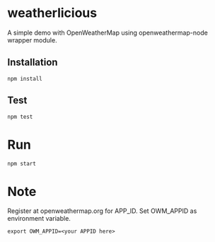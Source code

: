# weatherlicious
A simple demo with OpenWeatherMap using openweathermap-node wrapper module. 

## Installation
```
npm install 
```

## Test
```
npm test
```

# Run
```
npm start
```
# Note
Register at openweathermap.org for APP_ID. Set OWM_APPID as environment variable.
```
export OWM_APPID=<your APPID here>
```